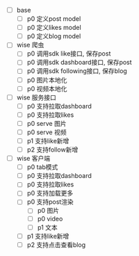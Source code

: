 * [ ] base
    * [ ] p0 定义post model
    * [ ] p0 定义likes model
    * [ ] p0 定义blog model
* [ ] wise 爬虫
    * [ ] p0 调用sdk like接口, 保存post
    * [ ] p0 调用sdk dashboard接口, 保存post
    * [ ] p0 调用sdk following接口, 保存blog
    * [ ] p0 图片本地化
    * [ ] p0 视频本地化
* [ ] wise 服务接口
    * [ ] p0 支持拉取dashboard
    * [ ] p0 支持拉取likes
    * [ ] p0 serve 图片
    * [ ] p0 serve 视频
    * [ ] p1 支持like新增
    * [ ] p2 支持follow新增
* [ ] wise 客户端
    * [ ] p0 tab模式
    * [ ] p0 支持拉取dashboard
    * [ ] p0 支持拉取likes
    * [ ] p0 支持加载更多
    * [ ] p0 支持post渲染
        * [ ] p0 图片
        * [ ] p0 video
        * [ ] p1 文本
    * [ ] p1 支持like新增
    * [ ] p2 支持点击查看blog